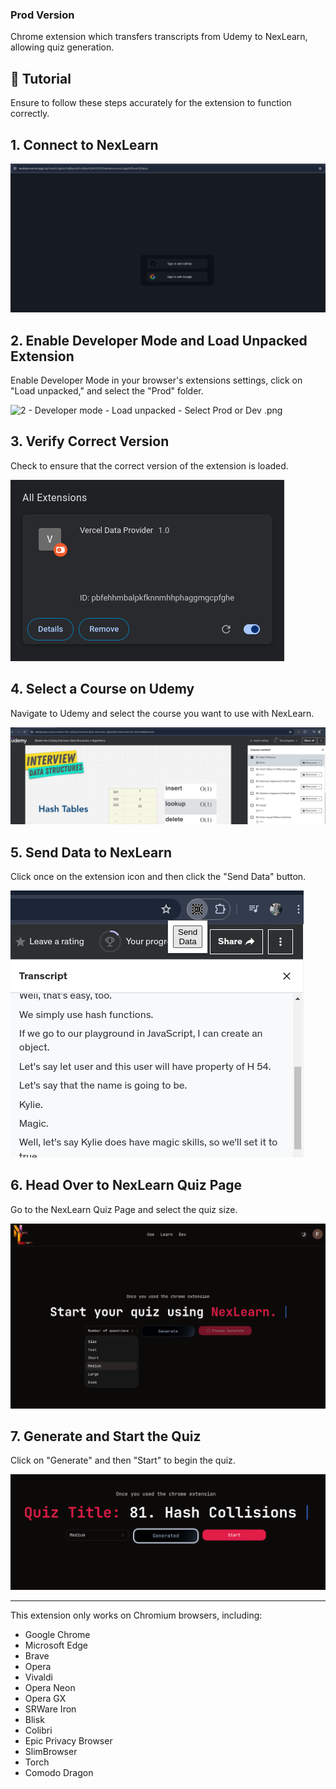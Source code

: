 ### Prod Version

Chrome extension which transfers transcripts from Udemy to NexLearn, allowing quiz generation.

## 🚨 Tutorial

Ensure to follow these steps accurately for the extension to function correctly.

## 1. Connect to NexLearn

![1 - Connect to NexLearn](../images/1%20-%20Connect%20to%20NexLearn.png)

## 2. Enable Developer Mode and Load Unpacked Extension

Enable Developer Mode in your browser's extensions settings, click on "Load unpacked," and select the "Prod" folder.

![2 - Developer mode - Load unpacked - Select Prod or Dev .png](../images/2%20-%20Developer%20mode%20-%20Load%20unpacked%20-%20Select%20Prod%20or%20Dev%20.png)

## 3. Verify Correct Version

Check to ensure that the correct version of the extension is loaded.

![3 - Verify Correct Version](../images/3%20-%20Verify%20Correct%20Version.png)

## 4. Select a Course on Udemy

Navigate to Udemy and select the course you want to use with NexLearn.

![4 - Select a Course on Udemy](../images/4%20-%20Select%20a%20Course%20on%20Udemy.png)

## 5. Send Data to NexLearn

Click once on the extension icon and then click the "Send Data" button.

![5 - Click once on Icon then on button Send Data](../images/5%20-%20Click%20once%20on%20Icon%20then%20on%20button%20Send%20Data.png)

## 6. Head Over to NexLearn Quiz Page

Go to the NexLearn Quiz Page and select the quiz size.

![6 - Head Over to NexLearn Quiz Page - Select Size](../images/6%20-%20Head%20Over%20to%20NexLearn%20Quiz%20Page%20-%20Select%20Size.png)

## 7. Generate and Start the Quiz

Click on "Generate" and then "Start" to begin the quiz.

![7 - Click on Generate and Start](../images/7%20-%20Click%20on%20Generate%20and%20Start.png)

---

This extension only works on Chromium browsers, including:

- Google Chrome
- Microsoft Edge
- Brave
- Opera
- Vivaldi
- Opera Neon
- Opera GX
- SRWare Iron
- Blisk
- Colibri
- Epic Privacy Browser
- SlimBrowser
- Torch
- Comodo Dragon
